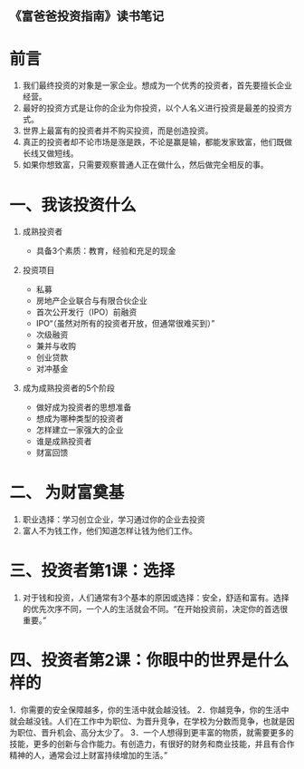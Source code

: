 《富爸爸投资指南》读书笔记
----------------------

# 前言

1. 我们最终投资的对象是一家企业。想成为一个优秀的投资者，首先要擅长企业经营。
2. 最好的投资方式是让你的企业为你投资，以个人名义进行投资是最差的投资方式。
3. 世界上最富有的投资者并不购买投资，而是创造投资。
4. 真正的投资者却不论市场是涨是跌，不论是赢是输，都能发家致富，他们既做长线又做短线。
5. 如果你想致富，只需要观察普通人正在做什么，然后做完全相反的事。

# 一、我该投资什么

1. 成熟投资者
    * 具备3个素质：教育，经验和充足的现金
    
2. 投资项目
    * 私募
    * 房地产企业联合与有限合伙企业
    * 首次公开发行（IPO）前融资
    * IPO“（虽然对所有的投资者开放，但通常很难买到）”
    * 次级融资
    * 兼并与收购
    * 创业贷款
    * 对冲基金
    
3. 成为成熟投资者的5个阶段
    * 做好成为投资者的思想准备
    * 想成为哪种类型的投资者
    * 怎样建立一家强大的企业
    * 谁是成熟投资者
    * 财富回馈
 
 # 二、 为财富奠基
 
 1. 职业选择：学习创立企业，学习通过你的企业去投资
 2. 富人不为钱工作，他们知道怎样让钱为他们工作。

# 三、投资者第1课：选择

1. 对于钱和投资，人们通常有3个基本的原因或选择：安全，舒适和富有。选择的优先次序不同，一个人的生活就会不同。“在开始投资前，决定你的首选很重要。”

# 四、投资者第2课：你眼中的世界是什么样的

1．你需要的安全保障越多，你的生活中就会越没钱。
2．你越竞争，你的生活中就会越没钱。人们在工作中为职位、为晋升竞争，在学校为分数而竞争，也就是因为职位、晋升机会、高分太少了。
3．一个人想得到更丰富的物质，就需要更多的技能，更多的创新与合作能力。有创造力，有很好的财务和商业技能，并且有合作精神的人，通常会过上财富持续增加的生活。”


